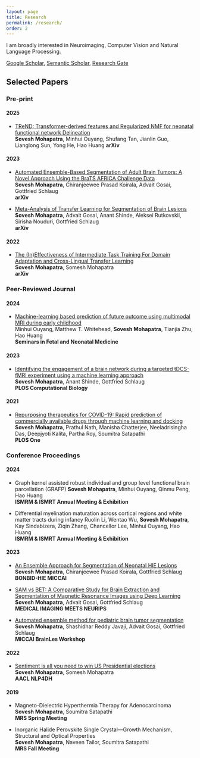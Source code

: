 ```yaml
---
layout: page
title: Research
permalink: /research/
order: 2
---
```

I am broadly interested in Neuroimaging, Computer Vision and Natural Language Processing.

[Google Scholar](https://scholar.google.com/citations?user=_IqJIZcAAAAJ&hl=en), [Semantic Scholar](https://www.semanticscholar.org/author/Sovesh-Mohapatra/2186185878), [Research Gate](https://www.researchgate.net/profile/Sovesh-Mohapatra-2)

## Selected Papers

### Pre-print

#### 2025

* [TReND: Transformer-derived features and Regularized NMF for neonatal functional network Delineation](https://soveshmohapatra.com/research/TReND)  
**Sovesh Mohapatra**, Minhui Ouyang, Shufang Tan, Jianlin Guo, Lianglong Sun, Yong He, Hao Huang
**arXiv**

#### 2023

* [Automated Ensemble-Based Segmentation of Adult Brain Tumors: A Novel Approach Using the BraTS AFRICA Challenge Data](https://arxiv.org/abs/2308.07214)  
**Sovesh Mohapatra**, Chiranjeewee Prasad Koirala, Advait Gosai, Gottfried Schlaug  
**arXiv**

* [Meta-Analysis of Transfer Learning for Segmentation of Brain Lesions](https://arxiv.org/abs/2306.11714)  
**Sovesh Mohapatra**, Advait Gosai, Anant Shinde, Aleksei Rutkovskii, Sirisha Nouduri, Gottfried Schlaug  
**arXiv**

#### 2022

* [The (In)Effectiveness of Intermediate Task Training For Domain Adaptation and Cross-Lingual Transfer Learning](https://arxiv.org/abs/2210.01091)  
**Sovesh Mohapatra**, Somesh Mohapatra  
**arXiv**

### Peer-Reviewed Journal

#### 2024

* [Machine-learning based prediction of future outcome using multimodal MRI during early childhood](https://www.sciencedirect.com/science/article/pii/S1744165X2400043X)  
Minhui Ouyang, Matthew T. Whitehead, **Sovesh Mohapatra**, Tianjia Zhu, Hao Huang   
**Seminars in Fetal and Neonatal Medicine**

#### 2023

* [Identifying the engagement of a brain network during a targeted tDCS-fMRI experiment using a machine learning approach](https://journals.plos.org/ploscompbiol/article?id=10.1371/journal.pcbi.1011012)  
**Sovesh Mohapatra**, Anant Shinde, Gottfried Schlaug  
**PLOS Computational Biology**

#### 2021

* [Repurposing therapeutics for COVID-19: Rapid prediction of commercially available drugs through machine learning and docking](https://journals.plos.org/plosone/article?id=10.1371/journal.pone.0241543)  
**Sovesh Mohapatra**, Prathul Nath, Manisha Chatterjee, Neeladrisingha Das, Deepjyoti Kalita, Partha Roy, Soumitra Satapathi  
**PLOS One**

### Conference Proceedings

#### 2024

* Graph kernel assisted robust individual and group level functional brain parcellation (GRAFP)
**Sovesh Mohapatra**, Minhui Ouyang, Qinmu Peng, Hao Huang    
**ISMRM & ISMRT Annual Meeting & Exhibition** 

* Differential myelination maturation across cortical regions and white matter tracts during infancy
Ruolin Li, Wentao Wu, **Sovesh Mohapatra**, Kay Sindabizera, Ziqin Zhang, Chancellor Lee, Minhui Ouyang, Hao Huang          
**ISMRM & ISMRT Annual Meeting & Exhibition**

#### 2023

* [An Ensemble Approach for Segmentation of Neonatal HIE Lesions](https://link.springer.com/chapter/10.1007/978-3-031-71626-3_3)  
**Sovesh Mohapatra**, Chiranjeewee Prasad Koirala, Gottfried Schlaug  
**BONBID-HIE MICCAI**

* [SAM vs BET: A Comparative Study for Brain Extraction and Segmentation of Magnetic Resonance Images using Deep Learning](https://arxiv.org/abs/2304.04738)  
**Sovesh Mohapatra**, Advait Gosai, Gottfried Schlaug  
**MEDICAL IMAGING MEETS NEURIPS**

* [Automated ensemble method for pediatric brain tumor segmentation](https://arxiv.org/abs/2308.07212)  
**Sovesh Mohapatra**, Shashidhar Reddy Javaji, Advait Gosai, Gottfried Schlaug  
**MICCAI BrainLes Workshop**

#### 2022

* [Sentiment is all you need to win US Presidential elections](https://arxiv.org/abs/2209.13487)  
**Sovesh Mohapatra**, Somesh Mohapatra  
**AACL NLP4DH**

#### 2019

* Magneto-Dielectric Hyperthermia Therapy for Adenocarcinoma  
**Sovesh Mohapatra**, Soumitra Satapathi  
**MRS Spring Meeting**

* Inorganic Halide Perovskite Single Crystal—Growth Mechanism, Structural and Optical Properties  
**Sovesh Mohapatra**, Naveen Tailor, Soumitra Satapathi  
**MRS Fall Meeting**
